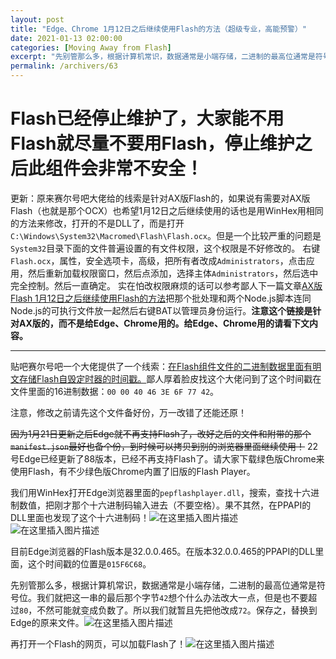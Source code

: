 ```yaml
---
layout: post
title: "Edge、Chrome 1月12日之后继续使用Flash的方法（超级专业，高能预警）"
date: 2021-01-13 02:00:00
categories: [Moving Away from Flash]
excerpt: "先别管那么多，根据计算机常识，数据通常是小端存储，二进制的最高位通常是符号位。我们就把这一串的最后那个字节42想个什么办法改大一点，但是也不要超过80，不然可能就变成负数了。所以我们就暂且先把他改成72。保存之，替换到Edge的原来文件。再打开一个Flash的网页，可以加载Flash了！"
permalink: /archivers/63
---
```


# Flash已经停止维护了，大家能不用Flash就尽量不要用Flash，停止维护之后此组件会非常不安全！
更新：原来赛尔号吧大佬给的线索是针对AX版Flash的，如果说有需要对AX版Flash（也就是那个OCX）也希望1月12日之后继续使用的话也是用WinHex用相同的方法来修改，打开的不是DLL了，而是打开```C:\Windows\System32\Macromed\Flash\Flash.ocx```。但是一个比较严重的问题是```System32```目录下面的文件普遍设置的有文件权限，这个权限是不好修改的。
右键```Flash.ocx```，属性，安全选项卡，高级，把所有者改成```Administrators```，点击应用，然后重新加载权限窗口，然后点添加，选择主体```Administrators```，然后选中完全控制。然后一直确定。
实在怕改权限麻烦的话可以参考鄙人下一篇文章[AX版Flash 1月12日之后继续使用Flash的方法](65.html)把那个批处理和两个Node.js脚本连同Node.js的可执行文件放一起然后右键BAT以管理员身份运行。**注意这个链接是针对AX版的，而不是给Edge、Chrome用的。给Edge、Chrome用的请看下文内容。**

---

贴吧赛尔号吧一个大佬提供了一个线索：[在Flash组件文件的二进制数据里面有明文存储Flash自毁定时器的时间戳。](https://tieba.baidu.com/p/7189040657?fid=2173925&pid=137447324456#137447324456)鄙人厚着脸皮找这个大佬问到了这个时间戳在文件里面的16进制数据：```00 00 40 46 3E 6F 77 42```。

注意，修改之前请先这个文件备好份，万一改错了还能还原！

~~因为1月21日更新之后Edge就不再支持Flash了，改好之后的文件和附带的那个```manifest.json```最好也备个份，到时候可以拷贝到别的浏览器里面继续使用！~~ 22号Edge已经更新了88版本，已经不再支持Flash了。请大家下载绿色版Chrome来使用Flash，有不少绿色版Chrome内置了旧版的Flash Player。

我们用WinHex打开Edge浏览器里面的```pepflashplayer.dll```，搜索，查找十六进制数值，把刚才那个十六进制码输入进去（不要空格）。果不其然，在PPAPI的DLL里面也发现了这个十六进制码！![在这里插入图片描述](https://img-blog.csdnimg.cn/20210113015442928.png?x-oss-process=image/watermark,type_ZmFuZ3poZW5naGVpdGk,shadow_10,text_aHR0cHM6Ly9ibG9nLmNzZG4ubmV0L3FxXzM1OTc3MTM5,size_16,color_FFFFFF,t_70#pic_center)
![在这里插入图片描述](https://img-blog.csdnimg.cn/20210113015704386.png?x-oss-process=image/watermark,type_ZmFuZ3poZW5naGVpdGk,shadow_10,text_aHR0cHM6Ly9ibG9nLmNzZG4ubmV0L3FxXzM1OTc3MTM5,size_16,color_FFFFFF,t_70#pic_center)


目前Edge浏览器的Flash版本是32.0.0.465。在版本32.0.0.465的PPAPI的DLL里面，这个时间戳的位置是```015F6C68```。

先别管那么多，根据计算机常识，数据通常是小端存储，二进制的最高位通常是符号位。我们就把这一串的最后那个字节```42```想个什么办法改大一点，但是也不要超过```80```，不然可能就变成负数了。所以我们就暂且先把他改成```72```。保存之，替换到Edge的原来文件。![在这里插入图片描述](https://img-blog.csdnimg.cn/2021011301592869.png?x-oss-process=image/watermark,type_ZmFuZ3poZW5naGVpdGk,shadow_10,text_aHR0cHM6Ly9ibG9nLmNzZG4ubmV0L3FxXzM1OTc3MTM5,size_16,color_FFFFFF,t_70#pic_center)


再打开一个Flash的网页，可以加载Flash了！![在这里插入图片描述](https://img-blog.csdnimg.cn/20210113015344268.png?x-oss-process=image/watermark,type_ZmFuZ3poZW5naGVpdGk,shadow_10,text_aHR0cHM6Ly9ibG9nLmNzZG4ubmV0L3FxXzM1OTc3MTM5,size_16,color_FFFFFF,t_70#pic_center)
